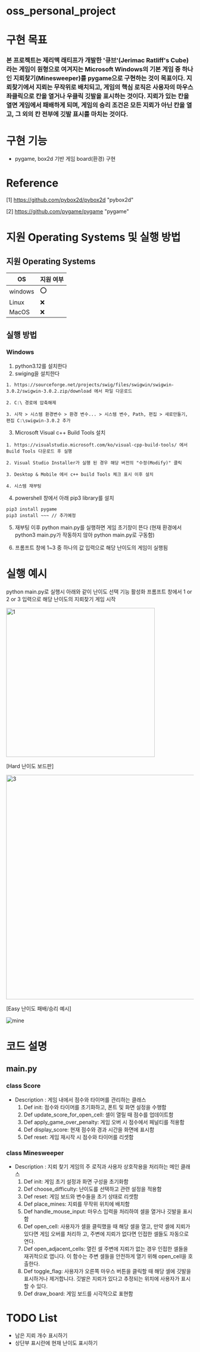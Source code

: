 # oss_personal_project

# 구현 목표
###  본 프로젝트는 제리맥 래티프가 개발한 '큐브'(Jerimac Ratliff's Cube)라는 게임이 원형으로 여겨지는 Microsoft Windows의 기본 게임 중 하나인 지뢰찾기(Minesweeper)를 pygame으로 구현하는 것이 목표이다. 지뢰찾기에서 지뢰는 무작위로 배치되고, 게임의 핵심 로직은 사용자의 마우스 좌클릭으로 칸을 열거나 우클릭 깃발을 표시하는 것이다. 지뢰가 있는 칸을 열면 게임에서 패배하게 되며, 게임의 승리 조건은 모든 지뢰가 아닌 칸을 열고, 그 외의 칸 전부에 깃발 표시를 마치는 것이다.

# 구현 기능
* pygame, box2d 기반 게임 board(환경) 구현

# Reference
[1] https://github.com/pybox2d/pybox2d "pybox2d" 

[2] https://github.com/pygame/pygame "pygame"

# 지원 Operating Systems 및 실행 방법

## 지원 Operating Systems
|OS| 지원 여부 |
|-----|--------|
|windows | :o:  |
| Linux  | :x: |
|MacOS  | :x:  |

## 실행 방법
### Windows

1. python3.12를 설치한다
2. swiging을 설치한다
```
1. https://sourceforge.net/projects/swig/files/swigwin/swigwin-3.0.2/swigwin-3.0.2.zip/download 에서 파일 다운로드

2. C:\ 경로에 압축해제

3. 시작 > 시스템 환경변수 > 환경 변수... > 시스템 변수, Path, 편집 > 새로만들기, 편집 C:\swigwin-3.0.2 추가 
```
3. Microsoft Visual c++ Build Tools 설치
```
1. https://visualstudio.microsoft.com/ko/visual-cpp-build-tools/ 에서   Build Tools 다운로드 후 실행

2. Visual Studio Installer가 실행 된 경우 해당 버전의 "수정(Modify)" 클릭

3. Desktop & Mobile 에서 c++ build Tools 체크 표시 이후 설치

4. 시스템 재부팅
```
4. powershell 창에서 아래 pip3 library를 설치

```
pip3 install pygame
pip3 install ~~~ // 추가예정
```

5. 재부팅 이후 python main.py를 실행하면 게임 초기창이 뜬다 (현재 환경에서 python3 main.py가 작동하지 않아 python main.py로 구동함)

6. 프롬프트 창에 1~3 중 하나의 값 입력으로 해당 난이도의 게임이 실행됨


# 실행 예시
python main.py로 실행시 아래와 같이 난이도 선택 기능 활성화
프롬프트 창에서 1 or 2 or 3 입력으로 해당 난이도의 지뢰찾기 게임 시작

<img width="399" alt="1" src="https://github.com/aiden0105/oss_personal_project/assets/54185322/8bdad159-1aa3-4991-ae84-09b2b3fb5cd2">

[Hard 난이도 보드판]

<img width="601" alt="3" src="https://github.com/aiden0105/oss_personal_project/assets/54185322/6a089cc7-6a37-43ec-93cf-cf2b7270017d">

[Easy 난이도 패배/승리 예시]

![mine](https://github.com/aiden0105/oss_personal_project/assets/54185322/1c4206d8-1edc-4c15-8c1f-01e3d2d3ecbe)



# 코드 설명
## main.py
### class Score
- Description : 게임 내에서 점수와 타이머를 관리하는 클래스
  1. Def init: 점수와 타이머를 초기화하고, 폰트 및 화면 설정을 수행함
  2. Def update_score_for_open_cell: 셀이 열릴 때 점수를 업데이트함
  3. Def apply_game_over_penalty: 게임 오버 시 점수에서 페널티를 적용함
  4. Def display_score: 현재 점수와 경과 시간을 화면에 표시함
  5. Def reset: 게임 재시작 시 점수와 타이머를 리셋함

### class Minesweeper
- Description : 지뢰 찾기 게임의 주 로직과 사용자 상호작용을 처리하는 메인 클래스
  1. Def init: 게임 초기 설정과 화면 구성을 초기화함
  2. Def choose_difficulty: 난이도를 선택하고 관련 설정을 적용함
  3. Def reset: 게임 보드와 변수들을 초기 상태로 리셋함
  4. Def place_mines: 지뢰를 무작위 위치에 배치함
  5. Def handle_mouse_input: 마우스 입력을 처리하여 셀을 열거나 깃발을 표시함
  6. Def open_cell: 사용자가 셀을 클릭했을 때 해당 셀을 열고, 만약 셀에 지뢰가 있다면 게임 오버를 처리하 고, 주변에 지뢰가 없다면 인접한 셀들도 자동으로 연다.
  7. Def open_adjacent_cells: 열린 셀 주변에 지뢰가 없는 경우 인접한 셀들을 재귀적으로 엽니다. 이 함수는 주변 셀들을 안전하게 열기 위해 open_cell을 호출한다.
  8. Def toggle_flag: 사용자가 오른쪽 마우스 버튼을 클릭할 때 해당 셀에 깃발을 표시하거나 제거합니다. 깃발은 지뢰가 있다고 추정되는 위치에 사용자가 표시할 수 있다.
  9. Def draw_board: 게임 보드를 시각적으로 표현함
 

# TODO List
* 남은 지뢰 개수 표시하기
* 상단부 표시란에 현재 난이도 표시하기

